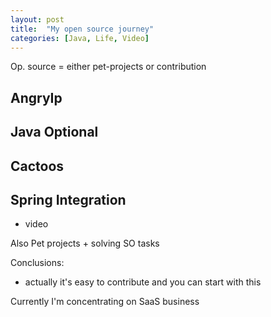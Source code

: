 ```yaml
---
layout: post
title:  "My open source journey"
categories: [Java, Life, Video]
---
```


Op. source = either pet-projects or contribution

## AngryIp

## Java Optional

## Cactoos

## Spring Integration
+ video


Also Pet projects + solving SO tasks

Conclusions:
- actually it's easy to contribute and you can start with this

Currently I'm concentrating on SaaS business